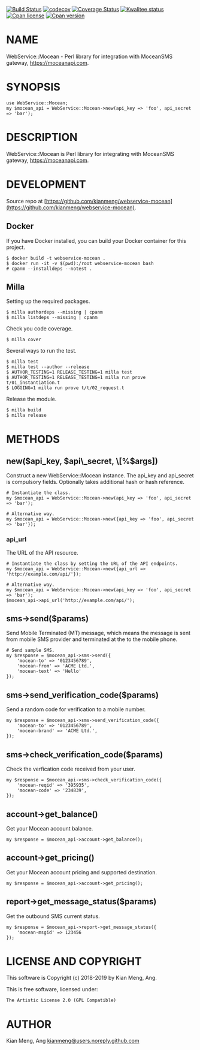 [![Build Status](https://travis-ci.org/kianmeng/webservice-mocean.svg?branch=master)](https://travis-ci.org/kianmeng/webservice-mocean)
[![codecov](https://codecov.io/gh/kianmeng/webservice-mocean/branch/master/graph/badge.svg)](https://codecov.io/gh/kianmeng/webservice-mocean)
[![Coverage Status](https://coveralls.io/repos/kianmeng/webservice-mocean/badge.svg?branch=master)](https://coveralls.io/r/kianmeng/webservice-mocean?branch=master)
[![Kwalitee status](http://cpants.cpanauthors.org/dist/WebService-Mocean.png)](http://cpants.charsbar.org/dist/overview/WebService-Mocean)
[![Cpan license](https://img.shields.io/cpan/l/WebService-Mocean.svg)](https://metacpan.org/release/WebService-Mocean)
[![Cpan version](https://img.shields.io/cpan/v/WebService-Mocean.svg)](https://metacpan.org/release/WebService-Mocean)

# NAME

WebService::Mocean - Perl library for integration with MoceanSMS gateway,
https://moceanapi.com.

# SYNOPSIS

    use WebService::Mocean;
    my $mocean_api = WebService::Mocean->new(api_key => 'foo', api_secret => 'bar');

# DESCRIPTION

WebService::Mocean is Perl library for integrating with MoceanSMS gateway,
https://moceanapi.com.

# DEVELOPMENT

Source repo at [https://github.com/kianmeng/webservice-mocean](https://github.com/kianmeng/webservice-mocean).

## Docker

If you have Docker installed, you can build your Docker container for this
project.

    $ docker build -t webservice-mocean .
    $ docker run -it -v $(pwd):/root webservice-mocean bash
    # cpanm --installdeps --notest .

## Milla

Setting up the required packages.

    $ milla authordeps --missing | cpanm
    $ milla listdeps --missing | cpanm

Check you code coverage.

    $ milla cover

Several ways to run the test.

    $ milla test
    $ milla test --author --release
    $ AUTHOR_TESTING=1 RELEASE_TESTING=1 milla test
    $ AUTHOR_TESTING=1 RELEASE_TESTING=1 milla run prove t/01_instantiation.t
    $ LOGGING=1 milla run prove t/t/02_request.t

Release the module.

    $ milla build
    $ milla release

# METHODS

## new($api\_key, $api\_secret, \[%$args\])

Construct a new WebService::Mocean instance. The api\_key and api\_secret is
compulsory fields. Optionally takes additional hash or hash reference.

    # Instantiate the class.
    my $mocean_api = WebService::Mocean->new(api_key => 'foo', api_secret => 'bar');

    # Alternative way.
    my $mocean_api = WebService::Mocean->new({api_key => 'foo', api_secret => 'bar'});

### api\_url

The URL of the API resource.

    # Instantiate the class by setting the URL of the API endpoints.
    my $mocean_api = WebService::Mocean->new({api_url => 'http://example.com/api/'});

    # Alternative way.
    my $mocean_api = WebService::Mocean->new(api_key => 'foo', api_secret => 'bar');
    $mocean_api->api_url('http://example.com/api/');

## sms->send($params)

Send Mobile Terminated (MT) message, which means the message is sent from
mobile SMS provider and terminated at the to the mobile phone.

    # Send sample SMS.
    my $response = $mocean_api->sms->send({
        'mocean-to' => '0123456789',
        'mocean-from' => 'ACME Ltd.',
        'mocean-text' => 'Hello'
    });

## sms->send\_verification\_code($params)

Send a random code for verification to a mobile number.

    my $response = $mocean_api->sms->send_verification_code({
        'mocean-to' => '0123456789',
        'mocean-brand' => 'ACME Ltd.',
    });

## sms->check\_verification\_code($params)

Check the verfication code received from your user.

    my $response = $mocean_api->sms->check_verification_code({
        'mocean-reqid' => '395935',
        'mocean-code' => '234839',
    });

## account->get\_balance()

Get your Mocean account balance.

    my $response = $mocean_api->account->get_balance();

## account->get\_pricing()

Get your Mocean account pricing and supported destination.

    my $response = $mocean_api->account->get_pricing();

## report->get\_message\_status($params)

Get the outbound SMS current status.

    my $response = $mocean_api->report->get_message_status({
        'mocean-msgid' => 123456
    });

# LICENSE AND COPYRIGHT

This software is Copyright (c) 2018-2019 by Kian Meng, Ang.

This is free software, licensed under:

    The Artistic License 2.0 (GPL Compatible)

# AUTHOR

Kian Meng, Ang <kianmeng@users.noreply.github.com>
